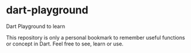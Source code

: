 # dart-playground
Dart Playground to learn



This repository is only a personal bookmark to remember useful functions or concept in Dart.
Feel free to see, learn or use.
